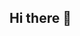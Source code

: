 ## Hi there 👋

<!--
Hi there! 👋 I'm Prashant Bisht

Welcome to my GitHub profile! I'm an engineering student at VIT Bhopal .

About Me
 
  💻 Skilled in C++, HTML, CSS, and JavaScript.

  🌱 Currently working on a project: Weather-Site.

  📘 Future learning plans include Node.js and the React framework.

🛠️ Technologies & Tools

   Programming Languages: C++, HTML, CSS, JavaScript

   Development Tools: Git, VS Code

   Frameworks: (future learning: React)

   Databases: MySQL
   
📂 Featured Projects

Weather-Site: A weather application providing real-time weather updates.


🌐 Connect with Me

LinkedIn: www.linkedin.com/in/prashantbisht2006

Gmail: prashantbisht284@gmail.com




-->
